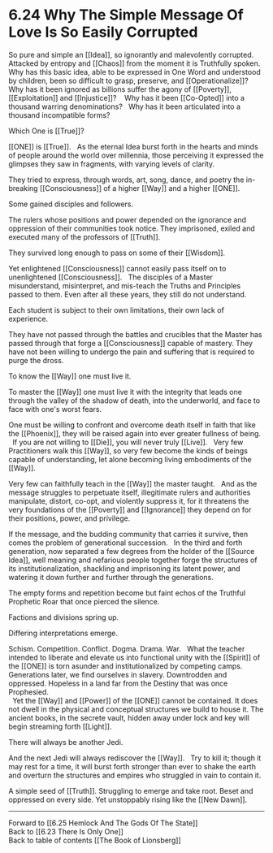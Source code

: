# 6.24 Why The Simple Message Of Love Is So Easily Corrupted

So pure and simple an [[Idea]], so ignorantly and malevolently corrupted.
 
Attacked by entropy and [[Chaos]] from the moment it is Truthfully spoken. 
 
Why has this basic idea, able to be expressed in One Word and understood by children, been so difficult to grasp, preserve, and [[Operationalize]]? 
 
Why has it been ignored as billions suffer the agony of [[Poverty]], [[Exploitation]] and [[Injustice]]? 
 
Why has it been [[Co-Opted]] into a thousand warring denominations? 
 
Why has it been articulated into a thousand incompatible forms? 

Which One is [[True]]? 

[[ONE]] is [[True]]. 
 
As the eternal Idea burst forth in the hearts and minds of people around the world over millennia, those perceiving it expressed the glimpses they saw in fragments, with varying levels of clarity. 

They tried to express, through words, art, song, dance, and poetry the in-breaking [[Consciousness]] of a higher [[Way]] and a higher [[ONE]]. 

Some gained disciples and followers. 

The rulers whose positions and power depended on the ignorance and oppression of their communities took notice. They imprisoned, exiled and executed many of the professors of [[Truth]].

They survived long enough to pass on some of their [[Wisdom]]. 

Yet enlightened [[Consciousness]] cannot easily pass itself on to unenlightened [[Consciousness]].
  
The disciples of a Master misunderstand, misinterpret, and mis-teach the Truths and Principles passed to them. Even after all these years, they still do not understand. 

Each student is subject to their own limitations, their own lack of experience. 

They have not passed through the battles and crucibles that the Master has passed through that forge a [[Consciousness]] capable of mastery. They have not been willing to undergo the pain and suffering that is required to purge the dross. 

To know the [[Way]] one must live it. 

To master the [[Way]] one must live it with the integrity that leads one through the valley of the shadow of death, into the underworld, and face to face with one's worst fears.  

One must be willing to confront and overcome death itself in faith that like the [[Phoenix]], they will be raised again into ever greater fullness of being. 
 
If you are not willing to [[Die]], you will never truly [[Live]].
 
Very few Practitioners walk this [[Way]], so very few become the kinds of beings capable of understanding, let alone becoming living embodiments of the [[Way]].

Very few can faithfully teach in the [[Way]] the master taught. 
 
And as the message struggles to perpetuate itself, illegitimate rulers and authorities manipulate, distort, co-opt, and violently suppress it, for it threatens the very foundations of the [[Poverty]] and [[Ignorance]] they depend on for their positions, power, and privilege. 

If the message, and the budding community that carries it survive, then comes the problem of generational succession. 
 
In the third and forth generation, now separated a few degrees from the holder of the [[Source Idea]], well meaning and nefarious people together forge the structures of its institutionalization, shackling and imprisoning its latent power, and watering it down further and further through the generations. 

The empty forms and repetition become but faint echos of the Truthful Prophetic Roar that once pierced the silence. 

Factions and divisions spring up. 

Differing interpretations emerge. 

Schism. Competition. Conflict. Dogma. Drama. War. 
 
What the teacher intended to liberate and elevate us into functional unity with the [[Spirit]] of the [[ONE]] is torn asunder and institutionalized by competing camps.
 
Generations later, we find ourselves in slavery. Downtrodden and oppressed. Hopeless in a land far from the Destiny that was once Prophesied.  
 
Yet the [[Way]] and [[Power]] of the [[ONE]] cannot be contained. It does not dwell in the physical and conceptual structures we build to house it. The ancient books, in the secrete vault, hidden away under lock and key will begin streaming forth [[Light]]. 

There will always be another Jedi. 

And the next Jedi will always rediscover the [[Way]]. 
 
Try to kill it; though it may rest for a time, it will burst forth stronger than ever to shake the earth and overturn the structures and empires who struggled in vain to contain it. 

A simple seed of [[Truth]]. Struggling to emerge and take root. Beset and oppressed on every side. Yet unstoppably rising like the [[New Dawn]]. 

___

Forward to [[6.25 Hemlock And The Gods Of The State]]          
Back to [[6.23 There Is Only One]]          
Back to table of contents [[The Book of Lionsberg]]  







